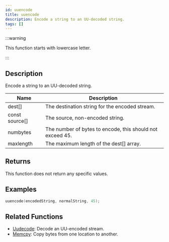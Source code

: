 ```yaml
---
id: uuencode
title: uuencode
description: Encode a string to an UU-decoded string.
tags: []
---
```


:::warning

This function starts with lowercase letter.

:::

## Description

Encode a string to an UU-decoded string.

| Name           | Description                                               |
| -------------- | --------------------------------------------------------- |
| dest[]         | The destination string for the encoded stream.            |
| const source[] | The source, non-encoded string.                           |
| numbytes       | The number of bytes to encode, this should not exceed 45. |
| maxlength      | The maximum length of the dest[] array.                   |

## Returns

This function does not return any specific values.

## Examples

```c
uuencode(encodedString, normalString, 45);
```

## Related Functions

-  [Uudecode](../functions/Undecode): Decode an UU-encoded stream.
-  [Memcpy](../functions/Memcpy): Copy bytes from one location to another.
